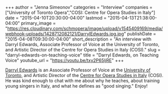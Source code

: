 +++
author = "Jenna Simeonov"
categories = "Interview"
companies = ["University of Toronto Opera","COSI: Centre for Opera Studies in Italy"]
date = "2015-04-10T20:30:00-04:00"
lastmod = "2015-04-13T21:38:00-04:00"
primary_image = "https://res.cloudinary.com/schmopera/image/upload/v1545409169/media/webhook-uploads/1428712082121/DarrylEdwards.jpg.jpg"
publishDate = "2015-04-08T09:30:00-04:00"
short_description = "An interview with Darryl Edwards, Associate Professor of Voice at the University of Toronto, and Artistic Director of the Centre for Opera Studies in Italy (COSI)."
slug = "darryl-edwards-on-teaching-voice"
title = "Darryl Edwards, on Teaching Voice"
youtube_url = "https://youtu.be/txy2P65ljRE"
+++

[Darryl Edwards](http://darryledwards.ca/) is an Associate Professor of Voice at the [University of Toronto](https://www.music.utoronto.ca/), and Artistic Director of the [Centre for Opera Studies in Italy](http://www.co-si.com/) (COSI). He was kind enough to chat with me about why he teaches, about training young singers in Italy, and what he defines as "good singing." Enjoy!
